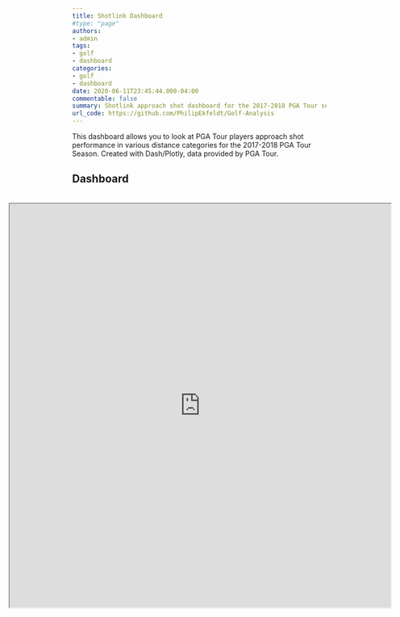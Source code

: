 ```yaml
---
title: Shotlink Dashboard
#type: "page"
authors:
- admin
tags:
- golf
- dashboard
categories:
- golf
- dashboard
date: 2020-06-11T23:45:44.000-04:00
commentable: false
summary: Shotlink approach shot dashboard for the 2017-2018 PGA Tour season
url_code: https://github.com/PhilipEkfeldt/Golf-Analysis
---
```


This dashboard allows you to look at PGA Tour players approach shot performance in various distance categories for the 2017-2018 PGA Tour Season. Created with Dash/Plotly, data provided by PGA Tour. 

## Dashboard
<br>
<iframe src="https://agile-falls-97193.herokuapp.com/" style= "margin-left:-25%; background-color: #FFFFFF; height: 800px; width: 150%;">